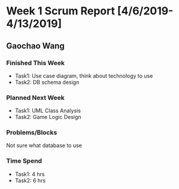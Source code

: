 # Week 1 Scrum Report [4/6/2019-4/13/2019]

## Gaochao Wang

### Finished This Week 
- Task1: Use case diagram, think about technology to use
- Task2: DB schema design

### Planned Next Week 
- Task1: UML Class Analysis
- Task2: Game Logic Design

### Problems/Blocks
Not sure what database to use

### Time Spend
- Task1: 4 hrs
- Task2: 6 hrs
